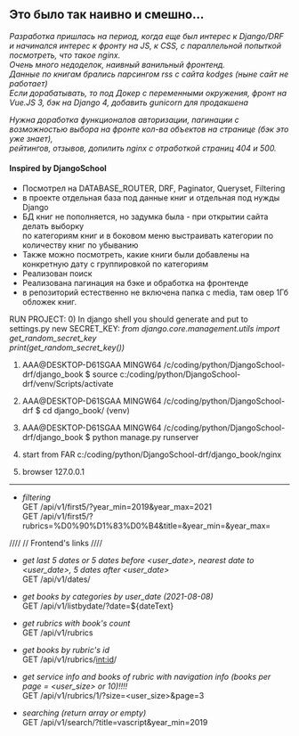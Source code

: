 ## **Это было так наивно и смешно...**
*Разработка пришлась на период, когда еще был интерес к Django/DRF\
и начинался интерес к фронту на JS, к CSS, с параллельной попыткой посмотреть, что такое nginx.\
Очень много недоделок, наивный ванильный фронтенд.\
Данные по книгам брались парсингом rss с сайта kodges (ныне сайт не работает)\
Если дорабатывать, то под Докер с переменными окружения,  фронт на Vue.JS 3, бэк на Django 4, добавить gunicorn для продакшена*

*Нужна доработка функционалов авторизации, пагинации с возможностью выбора на фронте кол-ва объектов на странице (бэк это уже знает),*  
*рейтингов, отзывов, допилить nginx с отработкой страниц 404 и 500.*

#### **Inspired by DjangoSchool**
* Посмотрел на DATABASE_ROUTER, DRF, Paginator, Queryset, Filtering
* в проекте отдельная база под данные книг и отдельная под нужды Django
* БД книг не пополняется, но задумка была - при открытии сайта делать выборку\
  по категориям книг и в боковом меню выстраивать категории по количеству книг по убыванию
* Также можно посмотреть, какие книги были добавлены на конкретную дату с группировкой по категориям
* Реализован поиск
* Реализована пагинация на бэке и обработка на фронтенде
* в репозиторий естественно не включена папка с media, там овер 1Гб обложек книг.


RUN PROJECT:
0) In django shell you should generate and put to settings.py new SECRET_KEY:
*from django.core.management.utils import get_random_secret_key*  \
*print(get_random_secret_key())*

1) AAA@DESKTOP-D61SGAA MINGW64 /c/coding/python/DjangoSchool-drf/django_book
$ source c:/coding/python/DjangoSchool-drf/venv/Scripts/activate

2) AAA@DESKTOP-D61SGAA MINGW64 /c/coding/python/DjangoSchool-drf
$ cd django_book/
(venv)

3) AAA@DESKTOP-D61SGAA MINGW64 /c/coding/python/DjangoSchool-drf/django_book
$ python manage.py runserver

4) start from FAR  c:/coding/python/DjangoSchool-drf/django_book/nginx

5) browser 127.0.0.1

---

* *filtering*  \
GET /api/v1/first5/?year_min=2019&year_max=2021 \
GET /api/v1/first5/?rubrics=%D0%90%D1%83%D0%B4&title=&year_min=&year_max=

////
// Frontend's links
////
* *get last 5 dates or 5 dates before <user_date>, nearest date to <user_date>, 5 dates after <user_date>* \
GET /api/v1/dates/

* *get books by categories by user_date (2021-08-08)*  \
GET /api/v1/listbydate/?date=${dateText}

* *get rubrics with book's count*  \
GET /api/v1/rubrics

* *get books by rubric's id* \
GET /api/v1/rubrics/<int:id>/

* *get service info and books of rubric <id> with navigation info (books per page = <user_size> or 10)!!!!* \
GET /api/v1/rubrics/1/?size=<user_size>&page=3

* *searching (return array or empty)* \
GET /api/v1/search/?title=vascript&year_min=2019
